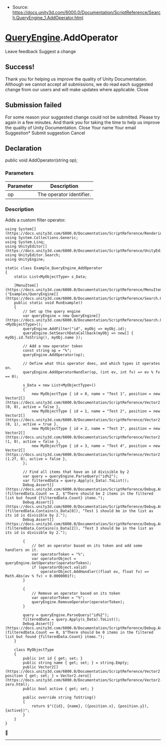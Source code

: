 * Source: https://docs.unity3d.com/6000.0/Documentation/ScriptReference/Search.QueryEngine_1.AddOperator.html

#  [QueryEngine<T0>](https://docs.unity3d.com/6000.0/Documentation/ScriptReference/Search.QueryEngine_1.html).AddOperator
Leave feedback
Suggest a change
## Success!
Thank you for helping us improve the quality of Unity Documentation. Although we cannot accept all submissions, we do read each suggested change from our users and will make updates where applicable.
Close
## Submission failed
For some reason your suggested change could not be submitted. Please <a>try again</a> in a few minutes. And thank you for taking the time to help us improve the quality of Unity Documentation.
Close
Your name Your email Suggestion* Submit suggestion
Cancel
## Declaration
public void AddOperator(string op); 
### Parameters
Parameter | Description  
---|---  
op | The operator identifier.  
### Description
Adds a custom filter operator.
```
using System[](https://docs.unity3d.com/6000.0/Documentation/ScriptReference/Rendering.VirtualTexturing.System.html);
using System.Collections.Generic;
using System.Linq;
using UnityEditor[](https://docs.unity3d.com/6000.0/Documentation/ScriptReference/UnityEditor.html);
using UnityEditor.Search;
using UnityEngine;

static class Example_QueryEngine_AddOperator
{
    static List<MyObjectType> s_Data;

    [MenuItem[](https://docs.unity3d.com/6000.0/Documentation/ScriptReference/MenuItem.html)("Examples/QueryEngine[](https://docs.unity3d.com/6000.0/Documentation/ScriptReference/Search.QueryEngine.html)/AddOperator")]
    public static void RunExample()
    {
        // Set up the query engine
        var queryEngine = new QueryEngine[](https://docs.unity3d.com/6000.0/Documentation/ScriptReference/Search.QueryEngine.html)<MyObjectType>();
        queryEngine.AddFilter("id", myObj => myObj.id);
        queryEngine.SetSearchDataCallback(myObj => new[] { myObj.id.ToString(), myObj.name });

        // Add a new operator token
        const string op = "%";
        queryEngine.AddOperator(op);

        // Define what this operator does, and which types it operates on.
        queryEngine.AddOperatorHandler(op, (int ev, int fv) => ev % fv == 0);

        s_Data = new List<MyObjectType>()
        {
            new MyObjectType { id = 0, name = "Test 1", position = new Vector2[](https://docs.unity3d.com/6000.0/Documentation/ScriptReference/Vector2.html)(0, 0), active = false },
            new MyObjectType { id = 1, name = "Test 2", position = new Vector2[](https://docs.unity3d.com/6000.0/Documentation/ScriptReference/Vector2.html)(0, 1), active = true },
            new MyObjectType { id = 2, name = "Test 3", position = new Vector2[](https://docs.unity3d.com/6000.0/Documentation/ScriptReference/Vector2.html)(1, 0), active = false },
            new MyObjectType { id = 3, name = "Test 4", position = new Vector2[](https://docs.unity3d.com/6000.0/Documentation/ScriptReference/Vector2.html)(1.2f, 0), active = false },
        };

        // Find all items that have an id divisible by 2
        var query = queryEngine.ParseQuery("id%2");
        var filteredData = query.Apply(s_Data).ToList();
        Debug.Assert[](https://docs.unity3d.com/6000.0/Documentation/ScriptReference/Debug.Assert.html)(filteredData.Count == 2, $"There should be 2 items in the filtered list but found {filteredData.Count} items.");
        Debug.Assert[](https://docs.unity3d.com/6000.0/Documentation/ScriptReference/Debug.Assert.html)(filteredData.Contains(s_Data[0]), "Test 1 should be in the list as its id is divisible by 2.");
        Debug.Assert[](https://docs.unity3d.com/6000.0/Documentation/ScriptReference/Debug.Assert.html)(filteredData.Contains(s_Data[2]), "Test 3 should be in the list as its id is divisible by 2.");

        {
            // Get an operator based on its token and add some handlers on it.
            var operatorToken = "%";
            var operatorObject = queryEngine.GetOperator(operatorToken);
            if (operatorObject.valid)
                operatorObject.AddHandler((float ev, float fv) => Math.Abs(ev % fv) < 0.0000001f);
        }

        {
            // Remove an operator based on its token
            var operatorToken = "%";
            queryEngine.RemoveOperator(operatorToken);
        }

        query = queryEngine.ParseQuery("id%2");
        filteredData = query.Apply(s_Data).ToList();
        Debug.Assert[](https://docs.unity3d.com/6000.0/Documentation/ScriptReference/Debug.Assert.html)(filteredData.Count == 0, $"There should be 0 items in the filtered list but found {filteredData.Count} items.");
    }

    class MyObjectType
    {
        public int id { get; set; }
        public string name { get; set; } = string.Empty;
        public Vector2[](https://docs.unity3d.com/6000.0/Documentation/ScriptReference/Vector2.html) position { get; set; } = Vector2.zero[](https://docs.unity3d.com/6000.0/Documentation/ScriptReference/Vector2-zero.html);
        public bool active { get; set; }

        public override string ToString()
        {
            return $"({id}, {name}, ({position.x}, {position.y}), {active})";
        }
    }
}

```

* * *
